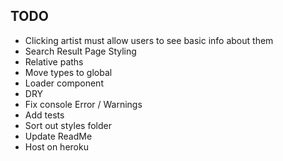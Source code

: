 ## TODO

- Clicking artist must allow users to see basic info about them
- Search Result Page Styling
- Relative paths
- Move types to global
- Loader component
- DRY
- Fix console Error / Warnings
- Add tests
- Sort out styles folder
- Update ReadMe
- Host on heroku
